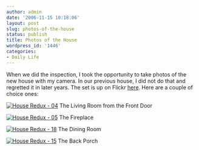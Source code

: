 ```yaml
---
author: admin
date: '2006-11-15 10:18:06'
layout: post
slug: photos-of-the-house
status: publish
title: Photos of the House
wordpress_id: '1446'
categories:
- Daily Life
---
```


When we did the inspection, I took the opportunity to take photos of the
new house with my camera. In our previous house, I did not do that and
regretted it in later years. The set is up on Flickr
[here](http://www.flickr.com/photos/albill/sets/72157594377605158/).
Here are a couple of choice ones:

[![House Redux -
04](http://static.flickr.com/111/298159824_382821fbaf.jpg)](http://www.flickr.com/photos/albill/298159824/ "Photo Sharing")
The Living Room from the Front Door

[![House Redux -
05](http://static.flickr.com/105/298159911_ff9b3aa8ca.jpg)](http://www.flickr.com/photos/albill/298159911/ "Photo Sharing")
The Fireplace

[![House Redux -
18](http://static.flickr.com/111/298160994_336abec7f5.jpg)](http://www.flickr.com/photos/albill/298160994/ "Photo Sharing")
The Dining Room

[![House Redux -
15](http://static.flickr.com/103/298160650_7dbb863da8.jpg)](http://www.flickr.com/photos/albill/298160650/ "Photo Sharing")
The Back Porch
